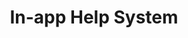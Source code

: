 ---
title: "In-app Help System"
draft: false
image: "in-app.png"
alt: "In-app Help System"
link1: "/work/in-app-help/"
link2: "/work/in-app-help/"
color: "#4497d0"
weight: 5
---